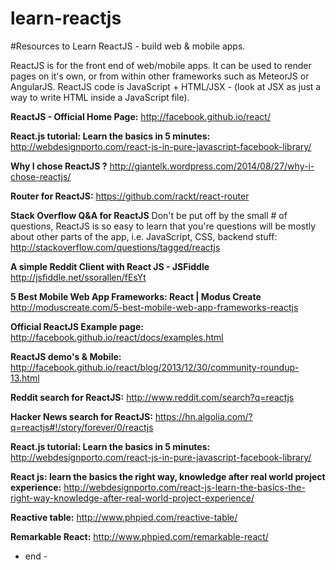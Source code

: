 learn-reactjs
=============

#Resources to Learn ReactJS - build web &amp; mobile apps.

ReactJS is for the front end of web/mobile apps. It can be used to render pages on it's own, or from within other frameworks such as MeteorJS or AngularJS. ReactJS code is JavaScript + HTML/JSX - (look at JSX as just a way to write HTML inside a JavaScript file).

**ReactJS - Official Home Page:**
http://facebook.github.io/react/


**React.js tutorial: Learn the basics in 5 minutes:**
http://webdesignporto.com/react-js-in-pure-javascript-facebook-library/


**Why I chose ReactJS ?**
http://giantelk.wordpress.com/2014/08/27/why-i-chose-reactjs/


**Router for ReactJS:**
https://github.com/rackt/react-router


**Stack Overflow Q&A for ReactJS** 
Don't be put off by the small # of questions, ReactJS is so easy to learn that you're questions will be mostly about other parts of the app, i.e. JavaScript, CSS, backend stuff:
http://stackoverflow.com/questions/tagged/reactjs


**A simple Reddit Client with React JS - JSFiddle**
http://jsfiddle.net/ssorallen/fEsYt


**5 Best Mobile Web App Frameworks: React | Modus Create**
http://moduscreate.com/5-best-mobile-web-app-frameworks-reactjs


**Official ReactJS Example page:**
http://facebook.github.io/react/docs/examples.html


**ReactJS demo's & Mobile:**
http://facebook.github.io/react/blog/2013/12/30/community-roundup-13.html


**Reddit search for ReactJS:**
http://www.reddit.com/search?q=reactjs


**Hacker News search for ReactJS:**
https://hn.algolia.com/?q=reactjs#!/story/forever/0/reactjs


**React.js tutorial: Learn the basics in 5 minutes:**
http://webdesignporto.com/react-js-in-pure-javascript-facebook-library/


**React js: learn the basics the right way, knowledge after real world project experience:**
http://webdesignporto.com/react-js-learn-the-basics-the-right-way-knowledge-after-real-world-project-experience/


**Reactive table:**
http://www.phpied.com/reactive-table/


**Remarkable React:**
http://www.phpied.com/remarkable-react/

 - end - 
